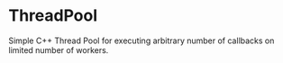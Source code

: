 # ThreadPool
Simple C++ Thread Pool for executing arbitrary number of callbacks on limited number of workers.
